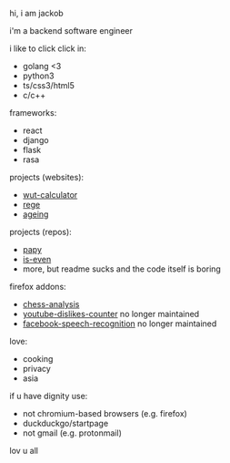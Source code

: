 hi, i am jackob

i'm a backend software engineer

i like to click click in:

- golang <3
- python3
- ts/css3/html5
- c/c++

frameworks:

- react
- django
- flask
- rasa

projects (websites):

- [wut-calculator](https://zeraye.github.io/wut-calculator/)
- [rege](https://zeraye.github.io/rege/)
- [ageing](https://zeraye.github.io/ageing/)

projects (repos):

- [papy](https://github.com/zeraye/papy)
- [is-even](https://github.com/zeraye/is-even)
- more, but readme sucks and the code itself is boring

firefox addons:

- [chess-analysis](https://addons.mozilla.org/en-US/firefox/addon/chess-com-analyse-at-lichess/)
- [youtube-dislikes-counter](https://github.com/zeraye/youtube-dislikes-counter) no longer maintained
- [facebook-speech-recognition](https://github.com/zeraye/facebook-speech-recognition) no longer maintained

love:

- cooking
- privacy
- asia

if u have dignity use:

- not chromium-based browsers (e.g. firefox)
- duckduckgo/startpage
- not gmail (e.g. protonmail)

lov u all
